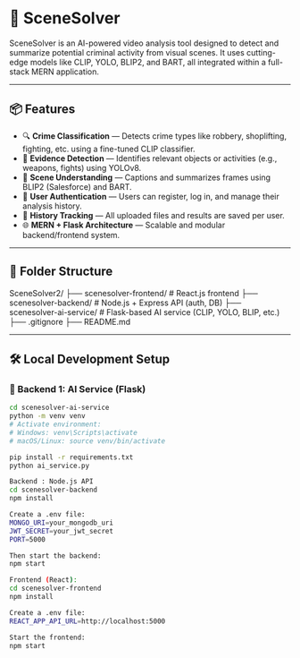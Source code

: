 # 🧠 SceneSolver

SceneSolver is an AI-powered video analysis tool designed to detect and summarize potential criminal activity from visual scenes. It uses cutting-edge models like CLIP, YOLO, BLIP2, and BART, all integrated within a full-stack MERN application.

---

## 📦 Features

- 🔍 **Crime Classification** — Detects crime types like robbery, shoplifting, fighting, etc. using a fine-tuned CLIP classifier.
- 🧾 **Evidence Detection** — Identifies relevant objects or activities (e.g., weapons, fights) using YOLOv8.
- 🧠 **Scene Understanding** — Captions and summarizes frames using BLIP2 (Salesforce) and BART.
- 👤 **User Authentication** — Users can register, log in, and manage their analysis history.
- 📜 **History Tracking** — All uploaded files and results are saved per user.
- 🌐 **MERN + Flask Architecture** — Scalable and modular backend/frontend system.

---

## 📁 Folder Structure

SceneSolver2/
├── scenesolver-frontend/ # React.js frontend
├── scenesolver-backend/ # Node.js + Express API (auth, DB)
├── scenesolver-ai-service/ # Flask-based AI service (CLIP, YOLO, BLIP, etc.)
├── .gitignore
├── README.md


---

## 🛠️ Local Development Setup

### 🔧 Backend 1: AI Service (Flask)

```bash
cd scenesolver-ai-service
python -m venv venv
# Activate environment:
# Windows: venv\Scripts\activate
# macOS/Linux: source venv/bin/activate

pip install -r requirements.txt
python ai_service.py

Backend : Node.js API
cd scenesolver-backend
npm install

Create a .env file:
MONGO_URI=your_mongodb_uri
JWT_SECRET=your_jwt_secret
PORT=5000

Then start the backend:
npm start

Frontend (React):
cd scenesolver-frontend
npm install

Create a .env file:
REACT_APP_API_URL=http://localhost:5000

Start the frontend:
npm start


